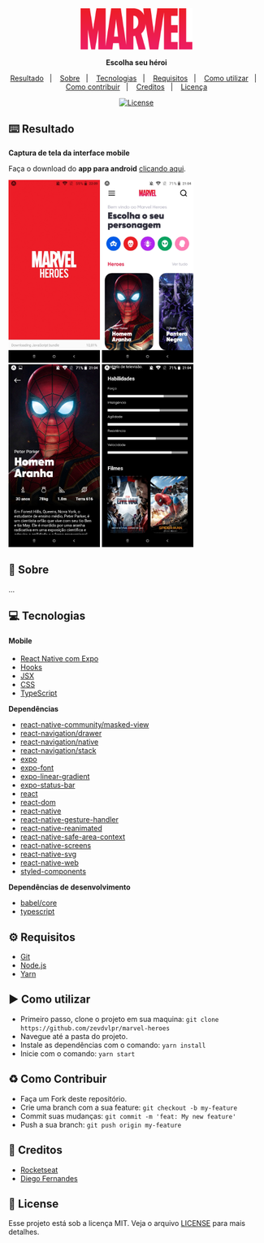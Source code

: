 <div align="center">
  <img src="./src/assets/icons/marvel@3x.png" width="220" alt="logo">
  <p><b>Escolha seu héroi</b></p>
  <p>
    <a href="#keyboard-resultado">Resultado</a>&nbsp;&nbsp;&nbsp;|&nbsp;&nbsp;&nbsp;
    <a href="#page_with_curl-sobre">Sobre</a>&nbsp;&nbsp;&nbsp;|&nbsp;&nbsp;&nbsp;
    <a href="#computer-tecnologias">Tecnologias</a>&nbsp;&nbsp;&nbsp;|&nbsp;&nbsp;&nbsp;
    <a href="#gear-requisitos">Requisitos</a>&nbsp;&nbsp;&nbsp;|&nbsp;&nbsp;&nbsp;
    <a href="#arrow_forward-como-cutilizar">Como utilizar</a>&nbsp;&nbsp;&nbsp;|&nbsp;&nbsp;&nbsp;
    <a href="#recycle-como-contribuir">Como contribuir</a>&nbsp;&nbsp;&nbsp;|&nbsp;&nbsp;&nbsp;
    <a href="#wrench-creditos">Creditos</a>&nbsp;&nbsp;&nbsp;|&nbsp;&nbsp;&nbsp;
    <a href="#customs-license">Licença</a>
  </p>
  <a href="https://github.com/zevdvlpr/marvel-heroes/tree/master/LICENSE">
    <img src="https://img.shields.io/github/license/zevdvlpr/marvel-heroes?color=0080ff&label=License&style=flat-square" alt="License">
  </a>
</div>

## :keyboard: Resultado

**Captura de tela da interface mobile**

Faça o download do **app para android** [clicando aqui](http://download1497.mediafire.com/q65kvnzv3feg/t5gk2qsstpdshyr/marvel-heroes.apk).

<div>
  <img src="./.github/mobile-splash.jpeg" width="180px">
  <img src="./.github/mobile-home.jpeg" width="180px">
  <img src="./.github/mobile-character-1.jpeg" width="180px">
  <img src="./.github/mobile-character-2.jpeg" width="180px">
</div>

## :page_with_curl: Sobre

...

## :computer: Tecnologias

#### Mobile

- [React Native com Expo](https://expo.io)
- [Hooks](https://pt-br.reactjs.org/docs/hooks-intro.html)
- [JSX](https://pt-br.reactjs.org/docs/introducing-jsx.html)
- [CSS](https://developer.mozilla.org/pt-BR/docs/Web/CSS)
- [TypeScript](https://www.typescriptlang.org/)

**Dependências**

- [react-native-community/masked-view]()
- [react-navigation/drawer]()
- [react-navigation/native]()
- [react-navigation/stack]()
- [expo]()
- [expo-font]()
- [expo-linear-gradient]()
- [expo-status-bar]()
- [react]()
- [react-dom]()
- [react-native]()
- [react-native-gesture-handler]()
- [react-native-reanimated]()
- [react-native-safe-area-context]()
- [react-native-screens]()
- [react-native-svg]()
- [react-native-web]()
- [styled-components]()

**Dependências de desenvolvimento**

- [babel/core]()
- [typescript]()

## :gear: Requisitos

- [Git](https://git-scm.com/)
- [Node.js](https://node.js.org/)
- [Yarn](https://yarnpkg.com/)

## :arrow_forward: Como utilizar

- Primeiro passo, clone o projeto em sua maquina: `git clone https://github.com/zevdvlpr/marvel-heroes`
- Navegue até a pasta do projeto.
- Instale as dependências com o comando: `yarn install`
- Inicie com o comando: `yarn start`

## :recycle: Como Contribuir

- Faça um Fork deste repositório.
- Crie uma branch com a sua feature: `git checkout -b my-feature`
- Commit suas mudanças: `git commit -m 'feat: My new feature'`
- Push a sua branch: `git push origin my-feature`

## :wrench: Creditos

- [Rocketseat](https://www.youtube.com/rocketseat)
- [Diego Fernandes](https://github.com/diego3g)

## :customs: License

Esse projeto está sob a licença MIT. Veja o arquivo [LICENSE](https://github.com/zevdvlpr/marvel-heroes/tree/master/LICENSE) para mais detalhes.
